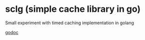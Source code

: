 # sclg (simple cache library in go)
Small experiment with timed caching implementation in golang

[godoc](https://godoc.org/github.com/dcarbone/sclg)
